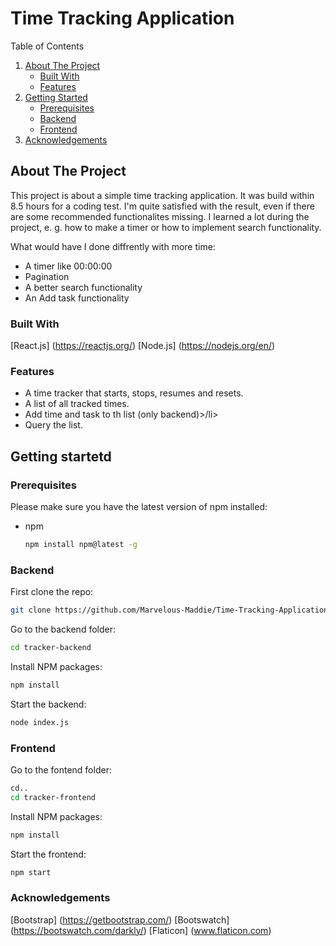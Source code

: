# Time Tracking Application
 
<summary>Table of Contents</summary>
  <ol>
    <li>
      <a href="#about-the-project">About The Project</a>
      <ul>
        <li><a href="#built-with">Built With</a></li>
       <li><a href="#features">Features</a></li>
      </ul>
    </li>
    <li>
      <a href="#getting-started">Getting Started</a>
      <ul>
        <li><a href="#prerequisites">Prerequisites</a></li>
        <li><a href="#backend">Backend</a></li>
       <li><a href="#frontend">Frontend</a></li>
      </ul>
    </li>
    <li><a href="#acknowledgements">Acknowledgements</a></li>
  </ol>
</details>

## About The Project

This project is about a simple time tracking application. It was build within 8.5 hours for a coding test. I'm quite satisfied with the result, even if there are some recommended functionalites missing. I learned a lot during the project, e. g. how to make a timer or how to implement search functionality.

What would have I done diffrently with more time:
<ul>
 <li>A timer like 00:00:00</li>
 <li>Pagination</li>
 <li>A better search functionality</li>
 <li>An Add task functionality</li>
</ul>

### Built With

[React.js] (https://reactjs.org/)
[Node.js] (https://nodejs.org/en/)

### Features

<ul>
 <li>A time tracker that starts, stops, resumes and resets.</li>
 <li>A list of all tracked times.</li>
 <li>Add time and task to th list (only backend)>/li>
 <li>Query the list.</li>
</ul>
 

## Getting startetd
### Prerequisites

Please make sure you have the latest version of npm installed:
* npm
  ```sh
  npm install npm@latest -g
  ```
  
### Backend

First clone the repo:
   ```sh
   git clone https://github.com/Marvelous-Maddie/Time-Tracking-Application.git
   ```
   
Go to the backend folder:
   ```sh
   cd tracker-backend
   ```

Install NPM packages:
   ```sh
   npm install
   ```
   
Start the backend:
   ```sh
   node index.js
   ```
   
### Frontend

Go to the fontend folder:
   ```sh
   cd..
   cd tracker-frontend
   ```

Install NPM packages:
   ```sh
   npm install
   ```
   
Start the frontend:
   ```sh
   npm start
   ```
   
### Acknowledgements
[Bootstrap] (https://getbootstrap.com/)
[Bootswatch] (https://bootswatch.com/darkly/)
[Flaticon] (www.flaticon.com)
